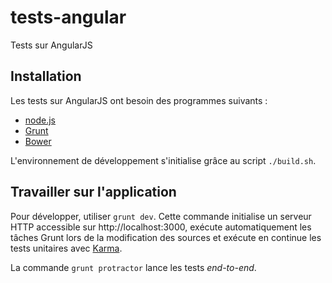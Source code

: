 tests-angular
=============

Tests sur AngularJS


Installation
------------

Les tests sur AngularJS ont besoin des programmes suivants :

* [node.js](http://nodejs.org/)
* [Grunt](http://gruntjs.com/)
* [Bower](http://bower.io/)

L'environnement de développement s'initialise grâce au script `./build.sh`.


Travailler sur l'application
----------------------------

Pour développer, utiliser `grunt dev`.
Cette commande initialise un serveur HTTP accessible sur http://localhost:3000, exécute automatiquement les tâches Grunt lors de la modification des sources et exécute en continue les tests unitaires avec [Karma](karma-runner.github.io).

La commande `grunt protractor` lance les tests _end-to-end_.
